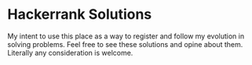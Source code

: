 # Hackerrank Solutions
My intent to use this place as a way to register and follow my evolution in solving problems. 
Feel free to see these solutions and opine about them. Literally any consideration is welcome.
